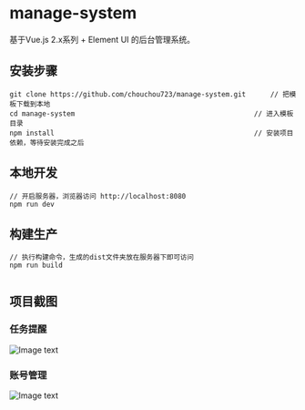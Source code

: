 # manage-system #
基于Vue.js 2.x系列 + Element UI 的后台管理系统。




## 安装步骤 ##

	git clone https://github.com/chouchou723/manage-system.git		// 把模板下载到本地
	cd manage-system											// 进入模板目录
	npm install													// 安装项目依赖，等待安装完成之后

## 本地开发 ##

	// 开启服务器，浏览器访问 http://localhost:8080
	npm run dev

## 构建生产 ##

	// 执行构建命令，生成的dist文件夹放在服务器下即可访问
	npm run build

#


## 项目截图 ##
### 任务提醒 ###

![Image text](https://github.com/chouchou723/manage-system/raw/master/screenshots/task.png)

### 账号管理 ###

![Image text](https://github.com/chouchou723/manage-system/raw/master/screenshots/manage.png)